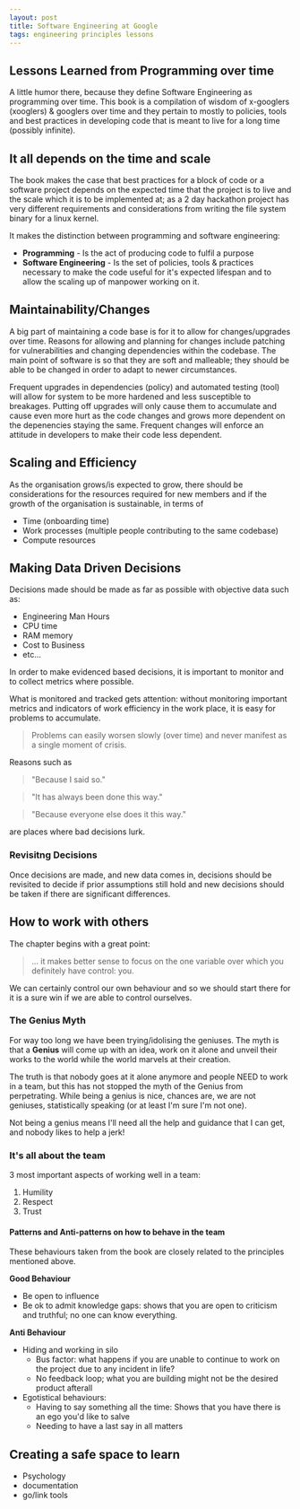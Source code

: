 ```yaml
---
layout: post
title: Software Engineering at Google
tags: engineering principles lessons
---
```


## Lessons Learned from Programming over time

A little humor there, because they define Software Engineering as programming over time. This book is a compilation of wisdom of x-googlers (xooglers) & googlers over time and they pertain to mostly to policies, tools and best practices in developing code that is meant to live for a long time (possibly infinite).

## It all depends on the time and scale

The book makes the case that best practices for a block of code or a software project depends on the expected time that the project is to live and the scale which it is to be implemented at; as a 2 day hackathon project has very different requirements and considerations from writing the file system binary for a linux kernel.

It makes the distinction between programming and software engineering:

- **Programming** - Is the act of producing code to fulfil a purpose
- **Software Engineering** - Is the set of policies, tools & practices necessary to make the code useful for it's expected lifespan and to allow the scaling up of manpower working on it.

## Maintainability/Changes

A big part of maintaining a code base is for it to allow for changes/upgrades over time. Reasons for allowing and planning for changes include patching for vulnerabilities and changing dependencies within the codebase. The main point of software is so that they are soft and malleable; they should be able to be changed in order to adapt to newer circumstances.

Frequent upgrades in dependencies (policy) and automated testing (tool) will allow for system to be more hardened and less susceptible to breakages. Putting off upgrades will only cause them to accumulate and cause even more hurt as the code changes and grows more dependent on the depenencies staying the same. Frequent changes will enforce an attitude in developers to make their code less dependent.

## Scaling and Efficiency

As the organisation grows/is expected to grow, there should be considerations for the resources required for new members and if the growth of the organisation is sustainable, in terms of

- Time (onboarding time)
- Work processes (multiple people contributing to the same codebase)
- Compute resources

## Making Data Driven Decisions

Decisions made should be made as far as possible with objective data such as:

- Engineering Man Hours
- CPU time
- RAM memory
- Cost to Business
- etc...

In order to make evidenced based decisions, it is important to monitor and to collect metrics where possible.

What is monitored and tracked gets attention: without monitoring important metrics and indicators of work efficiency in the work place, it is easy for problems to accumulate.

> Problems can easily worsen slowly (over time) and never manifest as a single moment of crisis.

Reasons such as

> "Because I said so."

> "It has always been done this way."

> "Because everyone else does it this way."

are places where bad decisions lurk.

### Revisitng Decisions

Once decisions are made, and new data comes in, decisions should be revisited to decide if prior assumptions still hold and new decisions should be taken if there are significant differences.

## How to work with others

The chapter begins with a great point:

> ... it makes better sense to focus on the one variable over which you definitely have control: you.

We can certainly control our own behaviour and so we should start there for it is a sure win if we are able to control ourselves.

### The Genius Myth

For way too long we have been trying/idolising the geniuses. The myth is that a **Genius** will come up with an idea, work on it alone and unveil their works to the world while the world marvels at their creation.

The truth is that nobody goes at it alone anymore and people NEED to work in a team, but this has not stopped the myth of the Genius from perpetrating. While being a genius is nice, chances are, we are not geniuses, statistically speaking (or at least I'm sure I'm not one).

Not being a genius means I'll need all the help and guidance that I can get, and nobody likes to help a jerk!

### It's all about the team

3 most important aspects of working well in a team:

1. Humility
2. Respect
3. Trust

#### Patterns and Anti-patterns on how to behave in the team

These behaviours taken from the book are closely related to the principles mentioned above.

**Good Behaviour**

- Be open to influence
- Be ok to admit knowledge gaps: shows that you are open to criticism and truthful; no one can know everything.

**Anti Behaviour**

- Hiding and working in silo
  - Bus factor: what happens if you are unable to continue to work on the project due to any incident in life?
  - No feedback loop; what you are building might not be the desired product afterall
- Egotistical behaviours:
  - Having to say something all the time: Shows that you have there is an ego you'd like to salve
  - Needing to have a last say in all matters

## Creating a safe space to learn

- Psychology
- documentation
- go/link tools
